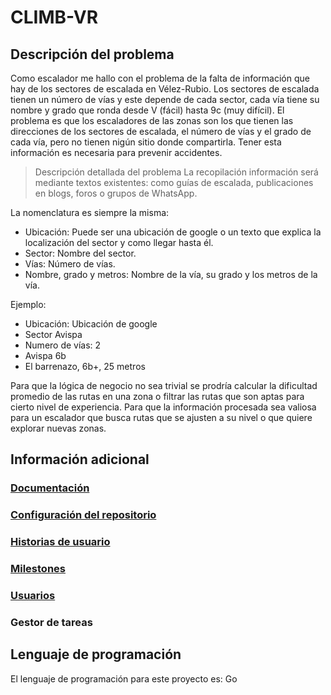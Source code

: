 # CLIMB-VR
## Descripción del problema
Como escalador me hallo con el problema de la falta de información que hay de los sectores de escalada en Vélez-Rubio.
Los sectores de escalada tienen un número de vías y este depende de cada sector, cada vía tiene su nombre y grado que ronda desde V (fácil) hasta 9c (muy difícil).
El problema es que los escaladores de las zonas son los que tienen las direcciones de los sectores de escalada, el número de vías y el grado de cada vía, pero no tienen nigún sitio donde compartirla.
Tener esta información es necesaria para prevenir accidentes.

> Descripción detallada del problema
La recopilación información será mediante textos existentes: como guías de escalada, publicaciones en blogs, foros o grupos de WhatsApp.

La nomenclatura es siempre la misma:
- Ubicación: Puede ser una ubicación de google o un texto que explica la localización del sector y como llegar hasta él. 
- Sector: Nombre del sector.
- Vías: Número de vías.
- Nombre, grado y metros: Nombre de la vía, su grado y los metros de la vía.
  
Ejemplo:
- Ubicación: Ubicación de google
- Sector Avispa
- Numero de vías: 2
- Avispa 6b
- El barrenazo, 6b+, 25 metros

Para que la lógica de negocio no sea trivial se prodría calcular la dificultad promedio de las rutas en una zona o filtrar las rutas que son aptas para cierto nivel de experiencia. Para que la información procesada sea valiosa para un escalador que busca rutas que se ajusten a su nivel o que quiere explorar nuevas zonas.

## Información adicional
### [Documentación](https://github.com/FabriConde/CLIMB-VR/tree/main/docs)
### [Configuración del repositorio](https://github.com/FabriConde/CLIMB-VR/tree/main/docs/config)
### [Historias de usuario](https://github.com/FabriConde/IV-2024-2025/blob/objetivo_1/docs/historias-usuario.md)
### [Milestones](https://github.com/FabriConde/IV-2024-2025/blob/objetivo_1/docs/milestones.md)
### [Usuarios](https://github.com/FabriConde/IV-2024-2025/blob/objetivo_1/docs/user%20journey.md)
### Gestor de tareas 

## Lenguaje de programación
El lenguaje de programación para este proyecto es: Go
